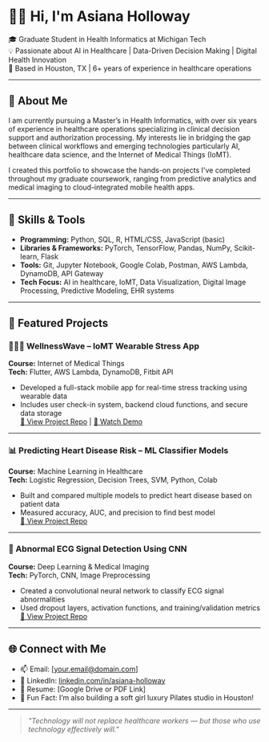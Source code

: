 # 👋🏽 Hi, I'm Asiana Holloway

🎓 Graduate Student in Health Informatics at Michigan Tech  
💡 Passionate about AI in Healthcare | Data-Driven Decision Making | Digital Health Innovation  
📍 Based in Houston, TX | 6+ years of experience in healthcare operations

---

## 💼 About Me

I am currently pursuing a Master’s in Health Informatics, with over six years of experience in healthcare operations specializing in clinical decision support and authorization processing. My interests lie in bridging the gap between clinical workflows and emerging technologies particularly AI, healthcare data science, and the Internet of Medical Things (IoMT). 

I created this portfolio to showcase the hands-on projects I've completed throughout my graduate coursework, ranging from predictive analytics and medical imaging to cloud-integrated mobile health apps.

---

## 🧠 Skills & Tools

- **Programming:** Python, SQL, R, HTML/CSS, JavaScript (basic)
- **Libraries & Frameworks:** PyTorch, TensorFlow, Pandas, NumPy, Scikit-learn, Flask
- **Tools:** Git, Jupyter Notebook, Google Colab, Postman, AWS Lambda, DynamoDB, API Gateway
- **Tech Focus:** AI in healthcare, IoMT, Data Visualization, Digital Image Processing, Predictive Modeling, EHR systems

---

## 🧪 Featured Projects

### 🧘🏽‍♀️ WellnessWave – IoMT Wearable Stress App  
**Course:** Internet of Medical Things  
**Tech:** Flutter, AWS Lambda, DynamoDB, Fitbit API  
- Developed a full-stack mobile app for real-time stress tracking using wearable data  
- Includes user check-in system, backend cloud functions, and secure data storage  
[📂 View Project Repo](https://github.com/AsianaHolloway/WellnessWave-IoMT-Project) | [🎥 Watch Demo](https://youtu.be/your-demo-link)

---

### 📊 Predicting Heart Disease Risk – ML Classifier Models  
**Course:** Machine Learning in Healthcare  
**Tech:** Logistic Regression, Decision Trees, SVM, Python, Colab  
- Built and compared multiple models to predict heart disease based on patient data  
- Measured accuracy, AUC, and precision to find best model  
[📂 View Project Repo](https://github.com/AsianaHolloway/Exploring-Machine-Learning-Applications-in-Predicting-Heart-Disease-risk)

---

### 🧠 Abnormal ECG Signal Detection Using CNN  
**Course:** Deep Learning & Medical Imaging  
**Tech:** PyTorch, CNN, Image Preprocessing  
- Created a convolutional neural network to classify ECG signal abnormalities  
- Used dropout layers, activation functions, and training/validation metrics  
[📂 View Project Repo](https://github.com/AsianaHolloway/ECG-CNN-PyTorch)

---

## 🌐 Connect with Me

- 📫 Email: [your.email@domain.com]
- 🧠 LinkedIn: [linkedin.com/in/asiana-holloway](https://linkedin.com/in/asiana-holloway)
- 💼 Resume: [Google Drive or PDF Link]
- 🌟 Fun Fact: I’m also building a soft girl luxury Pilates studio in Houston!

---

> _"Technology will not replace healthcare workers — but those who use technology effectively will."_

